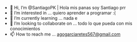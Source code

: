 - 👋 Hi, I’m @SantiagoPK | Hola mis panas soy Santiago prr
- 👀 I’m interested in ... quiero aprender a programar :(
- 🌱 I’m currently learning ... nada e
- 💞️ I’m looking to collaborate on ... todo lo que pueda con mis conocimientos
- 📫 How to reach me ... agogarciaretes567@gmail.com 
